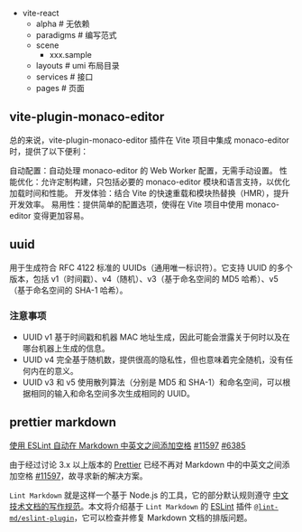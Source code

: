 - vite-react
  - alpha # 无依赖
  - paradigms # 编写范式
  - scene
    - xxx.sample
  - layouts # umi 布局目录
  - services # 接口
  - pages # 页面

## vite-plugin-monaco-editor

总的来说，vite-plugin-monaco-editor 插件在 Vite 项目中集成 monaco-editor 时，提供了以下便利：

自动配置：自动处理 monaco-editor 的 Web Worker 配置，无需手动设置。
性能优化：允许定制构建，只包括必要的 monaco-editor 模块和语言支持，以优化加载时间和性能。
开发体验：结合 Vite 的快速重载和模块热替换（HMR），提升开发效率。
易用性：提供简单的配置选项，使得在 Vite 项目中使用 monaco-editor 变得更加容易。

## uuid

用于生成符合 RFC 4122 标准的 UUIDs（通用唯一标识符）。它支持 UUID 的多个版本，包括 v1（时间戳）、v4（随机）、v3（基于命名空间的 MD5 哈希）、v5（基于命名空间的 SHA-1 哈希）。

### 注意事项

- UUID v1 基于时间戳和机器 MAC 地址生成，因此可能会泄露关于何时以及在哪台机器上生成的信息。
- UUID v4 完全基于随机数，提供很高的隐私性，但也意味着完全随机，没有任何内在的意义。
- UUID v3 和 v5 使用散列算法（分别是 MD5 和 SHA-1）和命名空间，可以根据相同的输入和命名空间多次生成相同的 UUID。

## prettier markdown

[使用 ESLint 自动在 Markdown 中英文之间添加空格](https://icekylin.online/whitespace)
[#11597](https://github.com/prettier/prettier/pull/11597)
[#6385](https://github.com/prettier/prettier/issues/6385)

由于经过讨论 3.x 以上版本的 [Prettier](https://prettier.io/) 已经不再对 Markdown 中的中英文之间添加空格 [#11597](https://github.com/prettier/prettier/pull/11597)，故寻求新的解决方案。

`Lint Markdown` 就是这样一个基于 Node.js 的工具，它的部分默认规则遵守 [中文技术文档的写作规范](https://github.com/ruanyf/document-style-guide)。本文将介绍基于 `Lint Markdown` 的 [ESLint](https://eslint.org/) 插件 [`@lint-md/eslint-plugin`](https://github.com/lint-md/eslint-plugin)，它可以检查并修复 Markdown 文档的排版问题。
